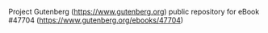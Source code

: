 Project Gutenberg (https://www.gutenberg.org) public repository for eBook #47704 (https://www.gutenberg.org/ebooks/47704)
